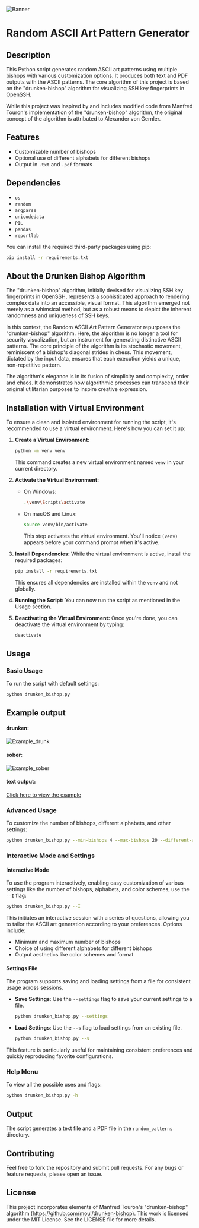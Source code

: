 ![Banner](banner.png)

# Random ASCII Art Pattern Generator

## Description

This Python script generates random ASCII art patterns using multiple bishops with various customization options. It produces both text and PDF outputs with the ASCII patterns. The core algorithm of this project is based on the "drunken-bishop" algorithm for visualizing SSH key fingerprints in OpenSSH. 

While this project was inspired by and includes modified code from Manfred Touron's implementation of the "drunken-bishop" algorithm, the original concept of the algorithm is attributed to Alexander von Gernler.

## Features

- Customizable number of bishops
- Optional use of different alphabets for different bishops
- Output in `.txt` and `.pdf` formats

## Dependencies

- `os`
- `random`
- `argparse`
- `unicodedata`
- `PIL`
- `pandas`
- `reportlab`

You can install the required third-party packages using pip:

```bash
pip install -r requirements.txt
```

## About the Drunken Bishop Algorithm

The "drunken-bishop" algorithm, initially devised for visualizing SSH key fingerprints in OpenSSH, represents a sophisticated approach to rendering complex data into an accessible, visual format. This algorithm emerged not merely as a whimsical method, but as a robust means to depict the inherent randomness and uniqueness of SSH keys.

In this context, the Random ASCII Art Pattern Generator repurposes the "drunken-bishop" algorithm.
Here, the algorithm is no longer a tool for security visualization, but an instrument for generating distinctive ASCII patterns. The core principle of the algorithm is its stochastic movement, reminiscent of a bishop's diagonal strides in chess. This movement, dictated by the input data, ensures that each execution yields a unique, non-repetitive pattern.

The algorithm's elegance is in its fusion of simplicity and complexity, order and chaos. It demonstrates how algorithmic processes can transcend their original utilitarian purposes to inspire creative expression.

## Installation with Virtual Environment

To ensure a clean and isolated environment for running the script, it's recommended to use a virtual environment. Here's how you can set it up:

1. **Create a Virtual Environment:**
   
   ```bash
   python -m venv venv
   ```
   
   This command creates a new virtual environment named `venv` in your current directory.

2. **Activate the Virtual Environment:**
   
   - On Windows:
     
     ```bash
     .\venv\Scripts\activate
     ```
   
   - On macOS and Linux:
     
     ```bash
     source venv/bin/activate
     ```
     
     This step activates the virtual environment. You'll notice `(venv)` appears before your command prompt when it's active.

3. **Install Dependencies:**
   While the virtual environment is active, install the required packages:
   
   ```bash
   pip install -r requirements.txt
   ```
   
   This ensures all dependencies are installed within the `venv` and not globally.

4. **Running the Script:**
   You can now run the script as mentioned in the Usage section.

5. **Deactivating the Virtual Environment:**
   Once you're done, you can deactivate the virtual environment by typing:
   
   ```bash
   deactivate
   ```

## Usage

### Basic Usage

To run the script with default settings:

```bash
python drunken_bishop.py
```

## Example output

#### drunken:

![Example_drunk](example.png)

#### sober:

![Example_sober](example_sober.png)

#### text output:

[Click here to view the example](https://raw.githubusercontent.com/roadmaus/drunken_bishop/main/examples/random_112.txt)


### Advanced Usage

To customize the number of bishops, different alphabets, and other settings:

```bash
python drunken_bishop.py --min-bishops 4 --max-bishops 20 --different-alphabets --num-outputs 12 --rand-col --sober --landscape 
```

### Interactive Mode and Settings

#### Interactive Mode

To use the program interactively, enabling easy customization of various settings like the number of bishops, alphabets, and color schemes, use the `--I` flag:

```bash
python drunken_bishop.py --I
```

This initiates an interactive session with a series of questions, allowing you to tailor the ASCII art generation according to your preferences. Options include:

- Minimum and maximum number of bishops
- Choice of using different alphabets for different bishops
- Output aesthetics like color schemes and format

#### Settings File

The program supports saving and loading settings from a file for consistent usage across sessions. 

- **Save Settings**: Use the `--settings` flag to save your current settings to a file.
  
  ```bash
  python drunken_bishop.py --settings
  ```

- **Load Settings**: Use the `--s` flag to load settings from an existing file.
  
  ```bash
  python drunken_bishop.py --s
  ```

This feature is particularly useful for maintaining consistent preferences and quickly reproducing favorite configurations.

### Help Menu

To view all the possible uses and flags:

```bash
python drunken_bishop.py -h
```

## Output

The script generates a text file and a PDF file in the `random_patterns` directory.

## Contributing

Feel free to fork the repository and submit pull requests. For any bugs or feature requests, please open an issue.

## License

This project incorporates elements of Manfred Touron's "drunken-bishop" algorithm (https://github.com/moul/drunken-bishop). This work is licensed under the MIT License. See the LICENSE file for more details.
